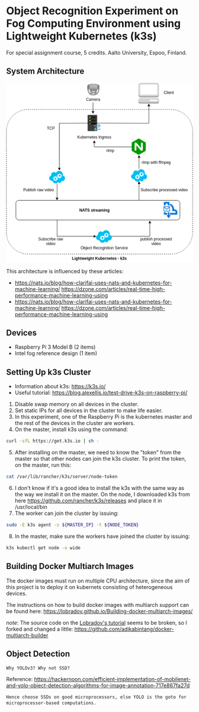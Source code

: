 # Object Recognition Experiment on Fog Computing Environment using Lightweight Kubernetes (k3s)

For special assignment course, 5 credits. Aalto University, Espoo, Finland. 

## System Architecture
![system architecture](figures/special_assignment.png)

This architecture is influenced by these articles:
- https://nats.io/blog/how-clarifai-uses-nats-and-kubernetes-for-machine-learning/
https://dzone.com/articles/real-time-high-performance-machine-learning-using
- https://nats.io/blog/how-clarifai-uses-nats-and-kubernetes-for-machine-learning/
https://dzone.com/articles/real-time-high-performance-machine-learning-using

## Devices
- Raspberry Pi 3 Model B (2 items)
- Intel fog reference design (1 item)

## Setting Up k3s Cluster
- Information about k3s: https://k3s.io/
- Useful tutorial: https://blog.alexellis.io/test-drive-k3s-on-raspberry-pi/ 

1. Disable swap memory on all devices in the cluster.
2. Set static IPs for all devices in the cluster to make life easier.
3. In this experiment, one of the Raspberry Pi is the kubernetes master and the rest of the devices in the cluster are workers.
4. On the master, install k3s using the command:
```bash
curl -sfL https://get.k3s.io | sh -
```
5. After installing on the master, we need to know the "token" from the master so that other nodes can join the k3s cluster. To print the token, on the master, run this:
```bash
cat /var/lib/rancher/k3s/server/node-token
```
6. I don't know if it's a good idea to install the k3s with the same way as the way we install it on the master. On the node, I downloaded k3s from here https://github.com/rancher/k3s/releases and place it in /usr/local/bin
7. The worker can join the cluster by issuing:
```bash
sudo -E k3s agent -s ${MASTER_IP} -t ${NODE_TOKEN}
```
8. In the master, make sure the workers have joined the cluster by issuing:
```bash
k3s kubectl get node -o wide
```
## Building Docker Multiarch Images
The docker images must run on multiple CPU architecture, since the aim of this project is to deploy it on kubernets consisting of heterogeneous devices.

The instructions on how to build docker images with multiarch support can be found here: https://lobradov.github.io/Building-docker-multiarch-images/

*note*: The source code on the [Lobradov's tutorial](https://lobradov.github.io/Building-docker-multiarch-images/) seems to be broken, so I forked and changed a little: https://github.com/adikabintang/docker-multiarch-builder 

## Object Detection
```
Why YOLOv3? Why not SSD?
```

Reference: https://hackernoon.com/efficient-implementation-of-mobilenet-and-yolo-object-detection-algorithms-for-image-annotation-717e867fa27d
```
Hence choose SSDs on good microprocessors, else YOLO is the goto for microprocessor-based computations.
```
